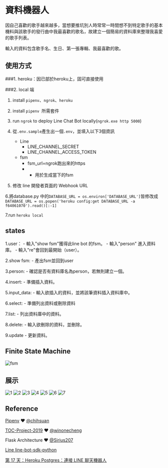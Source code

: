 # 資料機器人

因自己喜歡的歌手越來越多，當想要推坑別人時常常一時間想不到特定歌手的基本機料與該歌手的發行曲中我最喜歡的歌名，故建立一個簡易的資料庫來整理我喜愛的歌手列表。

輸入的資料包含歌手名、生日、第一張專輯、我最喜歡的歌。

## 使用方式
###1. heroku：因已部於heroku上，固可直接使用

###2. local 端
1. install `pipenv`、`ngrok`、`heroku`

2. install ```pipenv ```所需套件

3. run `ngrok` to deploy Line Chat Bot locally(`ngrok.exe http 5000`)

4. 從`.env.sample`產生出一個`.env`，並填入以下3個資訊
    - Line
        - LINE_CHANNEL_SECRET
        - LINE_CHANNEL_ACCESS_TOKEN
    - fsm
        - fsm_url=ngrok跑出來的https
        - - 用於生成當下的fsm
    
5. 修改 line 開發者頁面的 Webhook URL

6.將database.py 中的`DATABASE_URL = os.environ['DATABASE_URL']`皆修改成
`DATABASE_URL = os.popen('heroku config:get DATABASE_URL -a f64061070').read()[:-1]`

7.run ```heroku local```
## states

1.user：
    - 輸入"show fsm"獲得此line bot 的fsm。
    - 輸入"person" 進入資料庫。
    - 輸入"re"會回到最開始（user）。
    
2.show fsm:
    - 產出fsm並回到user
    
3.person:
    - 確認是否有資料庫名為person，若無則建立一個。
    
4.insert:
    - 準備插入資料。
    
5.input_data:
    - 輸入欲插入的資料，並將該筆資料插入資料庫中。
    
6.select:
    - 準備列出資料或刪除資料
    
7.list:
    - 列出資料庫中的資料。
    
8.delete:
    - 輸入欲刪除的資料，並刪除。
    
9.update
    - 更新資料。


## Finite State Machine
![fsm](./img/fsm.png)

## 展示
![1](./img/1.PNG)
![2](./img/2.PNG)
![3](./img/3.PNG)
![4](./img/4.PNG)
![5](./img/5.PNG)
![6](./img/6.PNG)
![7](./img/7.PNG)
## Reference
[Pipenv](https://medium.com/@chihsuan/pipenv-更簡單-更快速的-python-套件管理工具-135a47e504f4) ❤️ [@chihsuan](https://github.com/chihsuan)

[TOC-Project-2019](https://github.com/winonecheng/TOC-Project-2019) ❤️ [@winonecheng](https://github.com/winonecheng)

Flask Architecture ❤️ [@Sirius207](https://github.com/Sirius207)

[Line line-bot-sdk-python](https://github.com/line/line-bot-sdk-python/tree/master/examples/flask-echo)

[第 17 天：Heroku Postgres：連接 LINE 聊天機器人](https://ithelp.ithome.com.tw/articles/10220773)